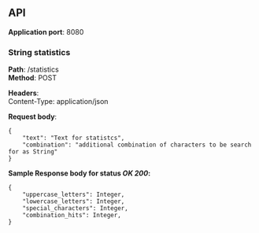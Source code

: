 ## API

**Application port**: 8080

### String statistics
**Path**: /statistics <br />
**Method**: POST <br />

**Headers**: <br />
Content-Type: application/json

**Request body**:
```
{
    "text": "Text for statistcs",
    "combination": "additional combination of characters to be search for as String"
}
```

**Sample Response body for status *OK* *200*:**
```
{
    "uppercase_letters": Integer,
    "lowercase_letters": Integer,
    "special_characters": Integer,
    "combination_hits": Integer,
}
```
